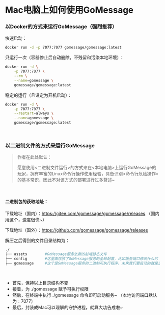 # Mac电脑上如何使用GoMessage

### 以Docker的方式来运行GoMessage（强烈推荐）

快速启动：

```bash
docker run -d -p 7077:7077 gomessage/gomessage:latest
```

只运行一次（容器停止后自动删除，不残留和污染本地环境）：
```bash
docker run -d \
    -p 7077:7077 \
    --rm \
    --name=gomessage \
    gomessage/gomessage:latest
```

稳定的运行（且设定为开机启动）：
```bash
docker run -d \
    -p 7077:7077 \
    --restart=always \
    --name=gomessage \
    gomessage/gomessage:latest
```

<br>

### 以二进制文件的方式来运行GoMessage
> 作者在此处默认：
>
> 愿意使用<二进制文件运行>的方式来在<本地电脑>上运行GoMessage的玩家，拥有丰富的Linux命令行操作使用经验，具备识别<命令行危险操作>的基本常识，因此不对该方式的部署进行过多赘述~

<br>

#### 二进制包的获取地址：

下载地址（国内）：https://gitee.com/gomessage/gomessage/releases （国内用这个，速度很快~）

下载地址（国外）：https://github.com/gomessage/gomessage/releases


解压之后得到的文件目录结构为：

```bash
./
├── assets        #GoMessage服务依赖的前端静态文件
├── config        #这里面存放了GoMessage服务的全局配置，比如服务端口修改什么的
├── gomessage     #这个是GoMessage服务的二进制可执行程序，未来我们要启动的就是这个软件
```

<br>

- 首先，保持以上目录结构不变
- 接着，为 ./gomessage 赋予可执行权限
- 然后，在终端中执行 ./gomessage 命令即可启动服务~ （本地访问端口默认为：7077）
- 最后，封装成Mac可以理解的守护进程，就算大功告成啦~

<br><br><br>
